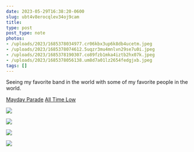 ```yaml
---
date: 2023-05-29T16:38:20-0600
slug: ubt4v8erocqlev34oj9cam
title: 
type: post
post_type: note
photos:
- /uploads/2023/1685378034977.cr06kbx3up6k8db4ucetm.jpeg
- /uploads/2023/1685378074612.5uqzr3mu4mnlvn29se7u0i.jpeg
- /uploads/2023/1685378190307.co89fzb1mka4iztb2hx07k.jpeg
- /uploads/2023/1685378056138.um8d7a01lz2654fedgjxb.jpeg
tags: []
---
```

Seeing my favorite band in the world with some of my favorite people in the world.


[Mayday Parade](https://open.spotify.com/artist/3WfJ1OtrWI7RViX9DMyEGy?si=dPynLq7oTgiZU7yCt6FKNA)
[All Time Low](https://open.spotify.com/artist/46gyXjRIvN1NL1eCB8GBxo?si=Uxo31iZwTtGxpE55TQuKrQ)


![](/uploads/2023/1685378034977.cr06kbx3up6k8db4ucetm.jpeg)


![](/uploads/2023/1685378074612.5uqzr3mu4mnlvn29se7u0i.jpeg)


![](/uploads/2023/1685378190307.co89fzb1mka4iztb2hx07k.jpeg)


![](/uploads/2023/1685378056138.um8d7a01lz2654fedgjxb.jpeg)


